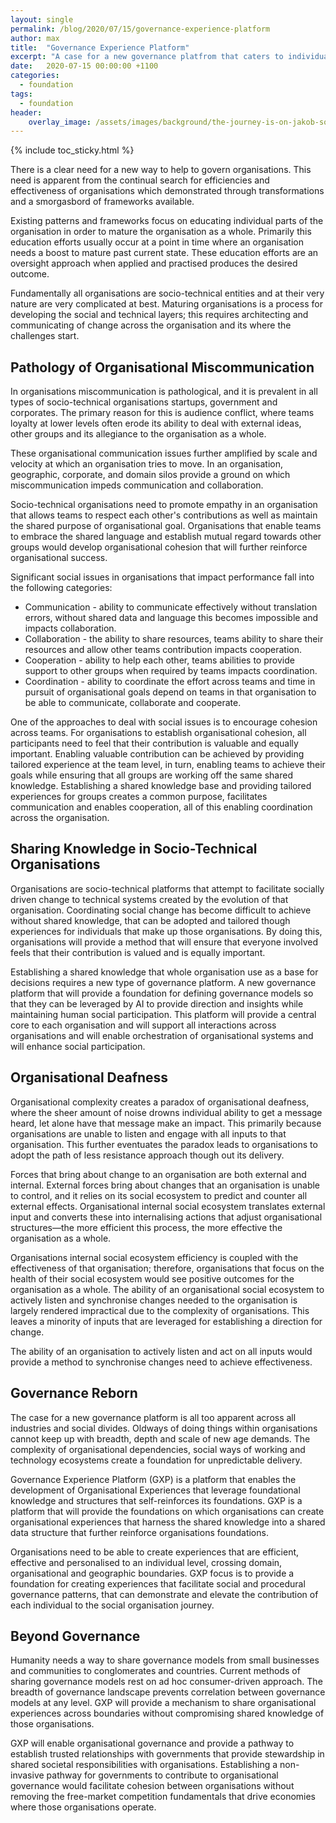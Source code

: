 ```yaml
---
layout: single
permalink: /blog/2020/07/15/governance-experience-platform
author: max
title:  "Governance Experience Platform"
excerpt: "A case for a new governance platfrom that caters to individual experiences."
date:   2020-07-15 00:00:00 +1100
categories:
  - foundation
tags:
  - foundation
header:
    overlay_image: /assets/images/background/the-journey-is-on-jakob-soby-zQe1wEsW3W4-unsplash.webp  
---
```


{% include toc_sticky.html %}

There is a clear need for a new way to help to govern organisations. This need is apparent from the continual search for efficiencies and effectiveness of organisations which demonstrated through transformations and a smorgasbord of frameworks available.

Existing patterns and frameworks focus on educating individual parts of the organisation in order to mature the organisation as a whole. Primarily this education efforts usually occur at a point in time where an organisation needs a boost to mature past current state. These education efforts are an oversight approach when applied and practised produces the desired outcome.

Fundamentally all organisations are socio-technical entities and at their very nature are very complicated at best. Maturing organisations is a process for developing the social and technical layers; this requires architecting and communicating of change across the organisation and its where the challenges start.

## Pathology of Organisational Miscommunication

In organisations miscommunication is pathological, and it is prevalent in all types of socio-technical organisations startups, government and corporates. The primary reason for this is audience conflict, where teams loyalty at lower levels often erode its ability to deal with external ideas, other groups and its allegiance to the organisation as a whole.

These organisational communication issues further amplified by scale and velocity at which an organisation tries to move. In an organisation, geographic, corporate, and domain silos provide a ground on which miscommunication impeds communication and collaboration.

Socio-technical organisations need to promote empathy in an organisation that allows teams to respect each other's contributions as well as maintain the shared purpose of organisational goal. Organisations that enable teams to embrace the shared language and establish mutual regard towards other groups would develop organisational cohesion that will further reinforce organisational success.

Significant social issues in organisations that impact performance fall into the following categories:

* Communication - ability to communicate effectively without translation errors, without shared data and language this becomes impossible and impacts collaboration.
* Collaboration - the ability to share resources, teams ability to share their resources and allow other teams contribution impacts cooperation.
* Cooperation - ability to help each other, teams abilities to provide support to other groups when required by teams impacts coordination.
* Coordination - ability to coordinate the effort across teams and time in pursuit of organisational goals depend on teams in that organisation to be able to communicate, collaborate and cooperate.

One of the approaches to deal with social issues is to encourage cohesion across teams. For organisations to establish organisational cohesion, all participants need to feel that their contribution is valuable and equally important. Enabling valuable contribution can be achieved by providing tailored experience at the team level, in turn, enabling teams to achieve their goals while ensuring that all groups are working off the same shared knowledge. Establishing a shared knowledge base and providing tailored experiences for groups creates a common purpose, facilitates communication and enables cooperation, all of this enabling coordination across the organisation.

## Sharing Knowledge in Socio-Technical Organisations

Organisations are socio-technical platforms that attempt to facilitate socially driven change to technical systems created by the evolution of that organisation. Coordinating social change has become difficult to achieve without shared knowledge, that can be adopted and tailored though experiences for individuals that make up those organisations. By doing this, organisations will provide a method that will ensure that everyone involved feels that their contribution is valued and is equally important.

Establishing a shared knowledge that whole organisation use as a base for decisions requires a new type of governance platform. A new governance platform that will provide a foundation for defining governance models so that they can be leveraged by AI to provide direction and insights while maintaining human social participation. This platform will provide a central core to each organisation and will support all interactions across organisations and will enable orchestration of organisational systems and will enhance social participation.

## Organisational Deafness

Organisational complexity creates a paradox of organisational deafness, where the sheer amount of noise drowns individual ability to get a message heard, let alone have that message make an impact. This primarily because organisations are unable to listen and engage with all inputs to that organisation. This further eventuates the paradox leads to organisations to adopt the path of less resistance approach though out its delivery.

Forces that bring about change to an organisation are both external and internal. External forces bring about changes that an organisation is unable to control, and it relies on its social ecosystem to predict and counter all external effects. Organisational internal social ecosystem translates external input and converts these into internalising actions that adjust organisational structures—the more efficient this process, the more effective the organisation as a whole.

Organisations internal social ecosystem efficiency is coupled with the effectiveness of that organisation; therefore, organisations that focus on the health of their social ecosystem would see positive outcomes for the organisation as a whole. The ability of an organisational social ecosystem to actively listen and synchronise changes needed to the organisation is largely rendered impractical due to the complexity of organisations. This leaves a minority of inputs that are leveraged for establishing a direction for change.

The ability of an organisation to actively listen and act on all inputs would provide a method to synchronise changes need to achieve effectiveness. 

## Governance Reborn

The case for a new governance platform is all too apparent across all industries and social divides. Oldways of doing things within organisations cannot keep up with breadth, depth and scale of new age demands. The complexity of organisational dependencies, social ways of working and technology ecosystems create a foundation for unpredictable delivery.  

Governance Experience Platform (GXP) is a platform that enables the development of Organisational Experiences that leverage foundational knowledge and structures that self-reinforces its foundations. GXP is a platform that will provide the foundations on which organisations can create organisational experiences that harness the shared knowledge into a shared data structure that further reinforce organisations foundations.

Organisations need to be able to create experiences that are efficient, effective and personalised to an individual level, crossing domain, organisational and geographic boundaries. GXP focus is to provide a foundation for creating experiences that facilitate social and procedural governance patterns, that can demonstrate and elevate the contribution of each individual to the social organisation journey.

## Beyond Governance

Humanity needs a way to share governance models from small businesses and communities to conglomerates and countries. Current methods of sharing governance models rest on ad hoc consumer-driven approach. The breadth of governance landscape prevents correlation between governance models at any level. GXP will provide a mechanism to share organisational experiences across boundaries without compromising shared knowledge of those organisations.

GXP will enable organisational governance and provide a pathway to establish trusted relationships with governments that provide stewardship in shared societal responsibilities with organisations. Establishing a non-invasive pathway for governments to contribute to organisational governance would facilitate cohesion between organisations without removing the free-market competition fundamentals that drive economies where those organisations operate.
